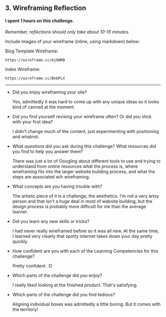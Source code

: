 ## 3. Wireframing Reflection

#### I spent 1 hours on this challenge.

*Remember, reflections should only take about 10-15 minutes.*

Include images of your wireframe (inline, using markdown) below:

		

Blog Template Wireframe:

	https://wireframe.cc/mj6WRB

Index Wireframe:

	https://wireframe.cc/BnbPLX

***

- Did you enjoy wireframing your site?

	Yes, admittedly it was hard to come up with any unique ideas so it looks kind of canned at the moment. 

- Did you find yourself revising your wireframe often? Or did you stick with your first idea?

	I didn't change much of the content, just experimenting with positioning and whatnot. 

- What questions did you ask during this challenge? What resources did you find to help you answer them?

	There was just a lot of Googling about different tools to use and trying to understand from online resources what the process is, where wireframing fits into the larger website building process, and what the steps are associated wih wireframing. 

- What concepts are you having trouble with?

	The artistic piece of it is a challenge, the aesthetics. I'm not a very artsy person and that isn't a huge deal in most of website building, but the design process is probably more difficult for me than the average learner. 

- Did you learn any new skills or tricks?

	I had never really wireframed before so it was all new. At the same time, I learned very clearly that spotty internet takes down your day pretty quickly. 

- How confident are you with each of the Learning Competencies for this challenge?

	Pretty confident. :D 

- Which parts of the challenge did you enjoy?

	I really liked looking at the finished product. That's satisfying. 

- Which parts of the challenge did you find tedious?
	
	Aligning individual boxes was admittedly a little boring. But it comes with the territory!

<!-- Add your reflection here. Remove the comment markers -->

